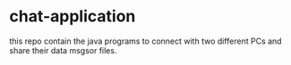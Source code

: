 # chat-application
this repo contain the java programs to connect with two different PCs and share their data msgsor files.

